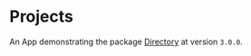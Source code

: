 # Projects
An App demonstrating the package [Directory](https://github.com/nashysolutions/Directory) at version `3.0.0`.
